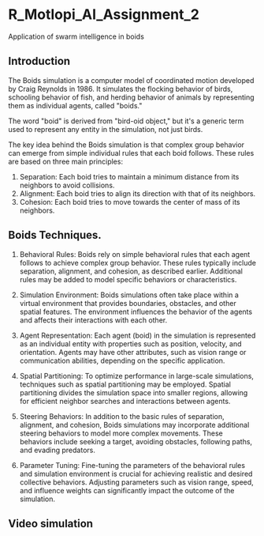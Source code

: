 # R_Motlopi_AI_Assignment_2
Application of swarm intelligence in boids
## Introduction
The Boids simulation is a computer model of coordinated motion developed by Craig Reynolds in 1986. It simulates the flocking behavior of birds, schooling behavior of fish, and herding behavior of animals by representing them as individual agents, called "boids."

The word "boid" is derived from "bird-oid object," but it's a generic term used to represent any entity in the simulation, not just birds.

The key idea behind the Boids simulation is that complex group behavior can emerge from simple individual rules that each boid follows. These rules are based on three main principles:

1. Separation: Each boid tries to maintain a minimum distance from its neighbors to avoid collisions.
2. Alignment: Each boid tries to align its direction with that of its neighbors.
3. Cohesion: Each boid tries to move towards the center of mass of its neighbors.
## Boids Techniques.
1. Behavioral Rules: Boids rely on simple behavioral rules that each agent follows to achieve complex group behavior. These rules typically include separation, alignment, and cohesion, as described earlier. Additional rules may be added to model specific behaviors or characteristics.

2. Simulation Environment: Boids simulations often take place within a virtual environment that provides boundaries, obstacles, and other spatial features. The environment influences the behavior of the agents and affects their interactions with each other.

3. Agent Representation: Each agent (boid) in the simulation is represented as an individual entity with properties such as position, velocity, and orientation. Agents may have other attributes, such as vision range or communication abilities, depending on the specific application.

4. Spatial Partitioning: To optimize performance in large-scale simulations, techniques such as spatial partitioning may be employed. Spatial partitioning divides the simulation space into smaller regions, allowing for efficient neighbor searches and interactions between agents.

5. Steering Behaviors: In addition to the basic rules of separation, alignment, and cohesion, Boids simulations may incorporate additional steering behaviors to model more complex movements. These behaviors include seeking a target, avoiding obstacles, following paths, and evading predators.

6. Parameter Tuning: Fine-tuning the parameters of the behavioral rules and simulation environment is crucial for achieving realistic and desired collective behaviors. Adjusting parameters such as vision range, speed, and influence weights can significantly impact the outcome of the simulation.
## Video simulation
